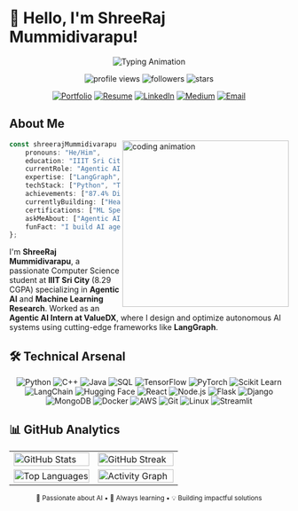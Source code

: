 # 👋 Hello, I'm ShreeRaj Mummidivarapu!

<div align="center">

![Typing Animation](https://readme-typing-svg.herokuapp.com/?lines=Agentic+AI+Engineer+%26+ML+Research+Enthusiast;IIIT+Sri+City+CSE+Student+(8.29+CGPA);Building+Autonomous+AI+Systems+with+LangGraph;Club+Lead+at+Epoch+AI/ML+Club&font=Fira%20Code&center=true&width=800&height=45&color=f75c7e&vCenter=true&size=22&pause=1000)

</div>

<p align="center">
  <img src="https://komarev.com/ghpvc/?username=shree2604&label=Profile%20views&color=0e75b6&style=for-the-badge" alt="profile views" />
  <img src="https://img.shields.io/github/followers/shree2604?label=Followers&style=for-the-badge&color=blue" alt="followers" />
  <img src="https://img.shields.io/github/stars/shree2604?label=Total%20Stars&style=for-the-badge&color=yellow" alt="stars" />
</p>

<div align="center">

[![Portfolio](https://img.shields.io/badge/🌐_Portfolio-Visit_Now-ff6b6b?style=for-the-badge&logo=google-chrome&logoColor=white)](YOUR_PORTFOLIO_LINK_HERE)
[![Resume](https://img.shields.io/badge/📄_Resume-Download-4CAF50?style=for-the-badge&logo=adobe-acrobat-reader&logoColor=white)](YOUR_RESUME_LINK_HERE)
[![LinkedIn](https://img.shields.io/badge/LinkedIn-Connect-blue?style=for-the-badge&logo=linkedin&logoColor=white)](https://linkedin.com/in/m-shreeraj)
[![Medium](https://img.shields.io/badge/Medium-Follow-black?style=for-the-badge&logo=medium&logoColor=white)](https://medium.com/@shreeraj260405)
[![Email](https://img.shields.io/badge/Email-Contact-red?style=for-the-badge&logo=gmail&logoColor=white)](mailto:shree.xai.dev@gmail.com)

</div>



## **About Me**

<img align="right" src="https://github.com/Adam-pw/Adam-pw/blob/main/animation_500_kxa883sd.gif" alt="coding animation" width="300"/>

```typescript
const shreerajMummidivarapu = {
    pronouns: "He/Him",
    education: "IIIT Sri City | CSE | 8.29 CGPA",
    currentRole: "Agentic AI Intern at ValueDX",
    expertise: ["LangGraph", "Autonomous AI Systems", "ML/IoT Research"],
    techStack: ["Python", "TensorFlow", "PyTorch", "React", "Node.js"],
    achievements: ["87.4% Disease Prediction Accuracy", "Club Lead at Epoch"],
    currentlyBuilding: ["Healthcare Automation", "AI Workflows"],
    certifications: ["ML Specialization (Andrew Ng)", "Deep Learning Specialization"],
    askMeAbout: ["Agentic AI", "LangGraph", "Healthcare AI", "Full-Stack Dev"],
    funFact: "I build AI agents that can think and act autonomously! 🤖"
};
```


I'm **ShreeRaj Mummidivarapu**, a passionate Computer Science student at **IIIT Sri City** (8.29 CGPA) specializing in **Agentic AI** and **Machine Learning Research**. Worked as an **Agentic AI Intern at ValueDX**, where I design and optimize autonomous AI systems using cutting-edge frameworks like **LangGraph**.


## 🛠️ **Technical Arsenal**

<div align="center">
  
![Python](https://img.shields.io/badge/Python-3776AB?style=for-the-badge&logo=python&logoColor=white)
![C++](https://img.shields.io/badge/C++-00599C?style=for-the-badge&logo=cplusplus&logoColor=white)
![Java](https://img.shields.io/badge/Java-ED8B00?style=for-the-badge&logo=java&logoColor=white)
![SQL](https://img.shields.io/badge/SQL-336791?style=for-the-badge&logo=postgresql&logoColor=white)
![TensorFlow](https://img.shields.io/badge/TensorFlow-FF6F00?style=for-the-badge&logo=tensorflow&logoColor=white)
![PyTorch](https://img.shields.io/badge/PyTorch-EE4C2C?style=for-the-badge&logo=pytorch&logoColor=white)
![Scikit Learn](https://img.shields.io/badge/scikit_learn-F7931E?style=for-the-badge&logo=scikit-learn&logoColor=white)
![LangChain](https://img.shields.io/badge/LangChain-1C3C3C?style=for-the-badge&logo=chainlink&logoColor=white)
![Hugging Face](https://img.shields.io/badge/🤗_Hugging_Face-FFD21E?style=for-the-badge&logoColor=black)
![React](https://img.shields.io/badge/React-61DAFB?style=for-the-badge&logo=react&logoColor=black)
![Node.js](https://img.shields.io/badge/Node.js-339933?style=for-the-badge&logo=nodedotjs&logoColor=white)
![Flask](https://img.shields.io/badge/Flask-000000?style=for-the-badge&logo=flask&logoColor=white)
![Django](https://img.shields.io/badge/Django-092E20?style=for-the-badge&logo=django&logoColor=white)
![MongoDB](https://img.shields.io/badge/MongoDB-4EA94B?style=for-the-badge&logo=mongodb&logoColor=white)
![Docker](https://img.shields.io/badge/Docker-2496ED?style=for-the-badge&logo=docker&logoColor=white)
![AWS](https://img.shields.io/badge/AWS-232F3E?style=for-the-badge&logo=amazon-aws&logoColor=white)
![Git](https://img.shields.io/badge/Git-F05032?style=for-the-badge&logo=git&logoColor=white)
![Linux](https://img.shields.io/badge/Linux-FCC624?style=for-the-badge&logo=linux&logoColor=black)
![Streamlit](https://img.shields.io/badge/Streamlit-FF4B4B?style=for-the-badge&logo=streamlit&logoColor=white)

</div>


## 📊 **GitHub Analytics**

<div align="center">
<table>
<tr>
<td width="50%">
<img src="https://github-readme-stats.vercel.app/api?username=shree2604&show_icons=true&theme=radical&hide_border=true&bg_color=0D1117&title_color=F85D7F&icon_color=F8D866" alt="GitHub Stats" width="100%" />
</td>
<td width="50%">
<img src="https://github-readme-streak-stats.herokuapp.com/?user=shree2604&theme=radical&hide_border=true&background=0D1117&stroke=0000&ring=F85D7F&fire=F8D866&currStreakLabel=F8D866" alt="GitHub Streak" width="100%" />
</td>
</tr>
<tr>
<td width="30%">
<img src="https://github-readme-stats.vercel.app/api/top-langs?username=shree2604&show_icons=true&locale=en&layout=compact&theme=radical&hide_border=true&bg_color=0D1117&title_color=F85D7F" alt="Top Languages" width="100%" />
</td>
<td width="50%">
<img src="https://github-readme-activity-graph.vercel.app/graph?username=shree2604&theme=react-dark&bg_color=0D1117&color=F85D7F&line=F8D866&point=FFFFFF&area=true&hide_border=true" alt="Activity Graph" width="100%" />
</td>
</tr>
</table>
</div>




<div align="center">
<sub>🤖 Passionate about AI • 🚀 Always learning • 💡 Building impactful solutions</sub>
</div>
